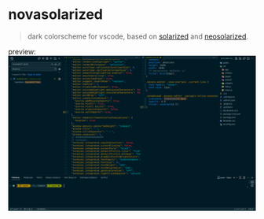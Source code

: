 # novasolarized

> dark colorscheme for vscode, based on [solarized](https://ethanschoonover.com/solarized) and [neosolarized](https://github.com/overcache/NeoSolarized).

preview:
![image](images/novasolarized.png)
